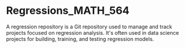 # Regressions_MATH_564
A regression repository is a Git repository used to manage and track projects focused on regression analysis. It's often used in data science projects for building, training, and testing regression models.
